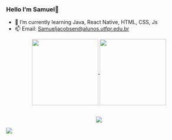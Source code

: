 ### Hello I’m Samuel👋
- 🌱 I’m currently learning Java, React Native, HTML, CSS, Js
- 📫 Email: Samueljacobsen@alunos.utfpr.edu.br

<div align="center">
 <a href = "https://github.com/SamuelJacobsen">
  <img  align="center" height="180em" src="https://github-readme-stats.vercel.app/api?username=SamuelJacobsen&show_icons=true&theme=midnight-purple&include_all_commits=true&count_private=true"/>
  <img align="center" height="180em" src="https://github-readme-stats.vercel.app/api/top-langs/?username=SamuelJacobsen&layout=compact&langs_count=16&theme=midnight-purple"/>





</div>
<br>
<p align="center">
  <a href="https://skillicons.dev">
    <img src="https://skillicons.dev/icons?i=github,git,java,cs,dotnet,html,css,js,androidstudio,react" />
  </a>
</p>


   </div>
    
    
  <div> 
  <a href="https://www.linkedin.com/in/samuel-jacobsen-7a397a203/" target="_blank"><img src="https://img.shields.io/badge/-LinkedIn-%230077B5?style=for-the-badge&logo=linkedin&logoColor=white" target="_blank"></a> 
  </div>










